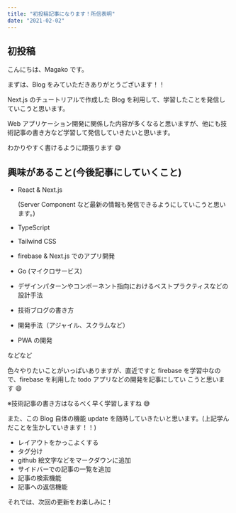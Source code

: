 ```yaml
---
title: "初投稿記事になります！所信表明"
date: "2021-02-02"
---
```


## 初投稿

こんにちは、Magako です。

まずは、Blog をみていただきありがとうございます！！

Next.js のチュートリアルで作成した Blog を利用して、学習したことを発信していこうと思います。

Web アプリケーション開発に関係した内容が多くなると思いますが、他にも技術記事の書き方など学習して発信していきたいと思います。

わかりやすく書けるように頑張ります 😅

## 興味があること(今後記事にしていくこと)

- React & Next.js

  (Server Component など最新の情報も発信できるようにしていこうと思います。)

- TypeScript
- Tailwind CSS
- firebase & Next.js でのアプリ開発
- Go (マイクロサービス)
- デザインパターンやコンポーネント指向におけるベストプラクティスなどの設計手法
- 技術ブログの書き方
- 開発手法（アジャイル、スクラムなど）
- PWA の開発

などなど

色々やりたいことがいっぱいありますが、直近ですと firebase を学習中なので、firebase を利用した todo アプリなどの開発を記事にしてい
こうと思います 😄

※技術記事の書き方はなるべく早く学習しますね 😅

また、この Blog 自体の機能 update を随時していきたいと思います。(上記学んだことを生かしていきます！！)

- レイアウトをかっこよくする
- タグ分け
- github 絵文字などをマークダウンに追加
- サイドバーでの記事の一覧を追加
- 記事の検索機能
- 記事への返信機能

それでは、次回の更新をお楽しみに！
